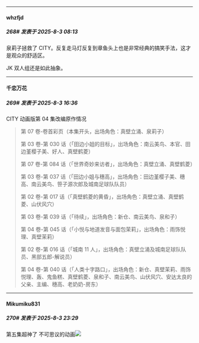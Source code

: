 ﻿
*****

####  whzfjd  
##### 268#       发表于 2025-8-3 08:13

泉莉子拯救了 CITY。反复走马灯反复到章鱼头上也是非常经典的搞笑手法，这才是观众的舒适区。

JK 双人组还是如此抽象。


*****

####  千恋万花  
##### 269#       发表于 2025-8-3 16:36

CITY 动画版第 04 集改编原作情况 <blockquote>第 07 卷-卷首彩页（本集开头，出场角色：真壁立涌、泉莉子）

第 03 卷-第 030 话（「田边小姐的目标」，出场角色：南云美鸟、本官、田边堇樱子美、好人、真壁鹤菱）

第 07 卷-第 084 话（「世界奇妙来访者」，出场角色：真壁立涌、真壁鹤菱）

第 03 卷-第 037 话（「田边小姐与穗高」，出场角色：田边堇樱子美、穗高、南云美鸟、笹子源次郎及城南足球队队员）

第 02 卷-第 017 话（「真壁鹤菱的黄昏」，出场角色：真壁立涌、真壁鹤菱、山伏风穴）

第 03 卷-第 039 话（「待续」，出场角色：新仓、南云美鸟、泉和子）

第 04 卷-第 045 话（「小悦与地道发音与面包茉莉」，出场角色：雨饰悦理、真壁茉莉）

第 02 卷-第 016 话（「城南 11 人」，出场角色：真壁立涌及城南足球队队员、黑部五郎-解说员）

第 04 卷-第 040 话（「人类十字路口」，出场角色：新仓、真壁茉莉、雨饰悦理、轰、鬼鱼糕、真壁鹤菱、泉和子、南云美鸟、山伏风穴、安达太良的父亲、主编、穗高、老奶奶-房东）</blockquote>


*****

####  Mikumiku831  
##### 270#       发表于 2025-8-3 23:29

第五集超神了 不可思议的动画<img src="https://static.stage1st.com/image/smiley/face2017/139.png" referrerpolicy="no-referrer">

